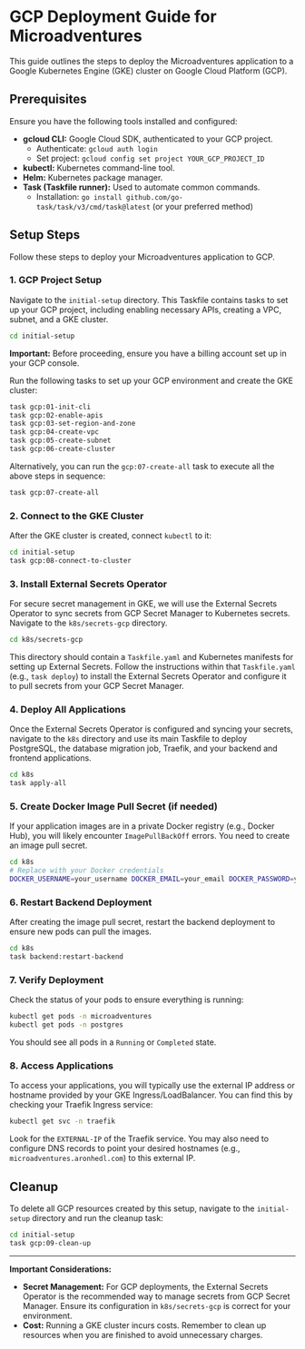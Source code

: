 # GCP Deployment Guide for Microadventures

This guide outlines the steps to deploy the Microadventures application to a Google Kubernetes Engine (GKE) cluster on Google Cloud Platform (GCP).

## Prerequisites

Ensure you have the following tools installed and configured:

*   **gcloud CLI:** Google Cloud SDK, authenticated to your GCP project.
    *   Authenticate: `gcloud auth login`
    *   Set project: `gcloud config set project YOUR_GCP_PROJECT_ID`
*   **kubectl:** Kubernetes command-line tool.
*   **Helm:** Kubernetes package manager.
*   **Task (Taskfile runner):** Used to automate common commands.
    *   Installation: `go install github.com/go-task/task/v3/cmd/task@latest` (or your preferred method)

## Setup Steps

Follow these steps to deploy your Microadventures application to GCP.

### 1. GCP Project Setup

Navigate to the `initial-setup` directory. This Taskfile contains tasks to set up your GCP project, including enabling necessary APIs, creating a VPC, subnet, and a GKE cluster.

```bash
cd initial-setup
```

**Important:** Before proceeding, ensure you have a billing account set up in your GCP console.

Run the following tasks to set up your GCP environment and create the GKE cluster:

```bash
task gcp:01-init-cli
task gcp:02-enable-apis
task gcp:03-set-region-and-zone
task gcp:04-create-vpc
task gcp:05-create-subnet
task gcp:06-create-cluster
```

Alternatively, you can run the `gcp:07-create-all` task to execute all the above steps in sequence:

```bash
task gcp:07-create-all
```

### 2. Connect to the GKE Cluster

After the GKE cluster is created, connect `kubectl` to it:

```bash
cd initial-setup
task gcp:08-connect-to-cluster
```

### 3. Install External Secrets Operator

For secure secret management in GKE, we will use the External Secrets Operator to sync secrets from GCP Secret Manager to Kubernetes secrets. Navigate to the `k8s/secrets-gcp` directory.

```bash
cd k8s/secrets-gcp
```

This directory should contain a `Taskfile.yaml` and Kubernetes manifests for setting up External Secrets. Follow the instructions within that `Taskfile.yaml` (e.g., `task deploy`) to install the External Secrets Operator and configure it to pull secrets from your GCP Secret Manager.

### 4. Deploy All Applications

Once the External Secrets Operator is configured and syncing your secrets, navigate to the `k8s` directory and use its main Taskfile to deploy PostgreSQL, the database migration job, Traefik, and your backend and frontend applications.

```bash
cd k8s
task apply-all
```

### 5. Create Docker Image Pull Secret (if needed)

If your application images are in a private Docker registry (e.g., Docker Hub), you will likely encounter `ImagePullBackOff` errors. You need to create an image pull secret.

```bash
cd k8s
# Replace with your Docker credentials
DOCKER_USERNAME=your_username DOCKER_EMAIL=your_email DOCKER_PASSWORD=your_password task backend:create-image-pull-secret
```

### 6. Restart Backend Deployment

After creating the image pull secret, restart the backend deployment to ensure new pods can pull the images.

```bash
cd k8s
task backend:restart-backend
```

### 7. Verify Deployment

Check the status of your pods to ensure everything is running:

```bash
kubectl get pods -n microadventures
kubectl get pods -n postgres
```

You should see all pods in a `Running` or `Completed` state.

### 8. Access Applications

To access your applications, you will typically use the external IP address or hostname provided by your GKE Ingress/LoadBalancer. You can find this by checking your Traefik Ingress service:

```bash
kubectl get svc -n traefik
```

Look for the `EXTERNAL-IP` of the Traefik service. You may also need to configure DNS records to point your desired hostnames (e.g., `microadventures.aronhedl.com`) to this external IP.

## Cleanup

To delete all GCP resources created by this setup, navigate to the `initial-setup` directory and run the cleanup task:

```bash
cd initial-setup
task gcp:09-clean-up
```

---

**Important Considerations:**

*   **Secret Management:** For GCP deployments, the External Secrets Operator is the recommended way to manage secrets from GCP Secret Manager. Ensure its configuration in `k8s/secrets-gcp` is correct for your environment.
*   **Cost:** Running a GKE cluster incurs costs. Remember to clean up resources when you are finished to avoid unnecessary charges.
